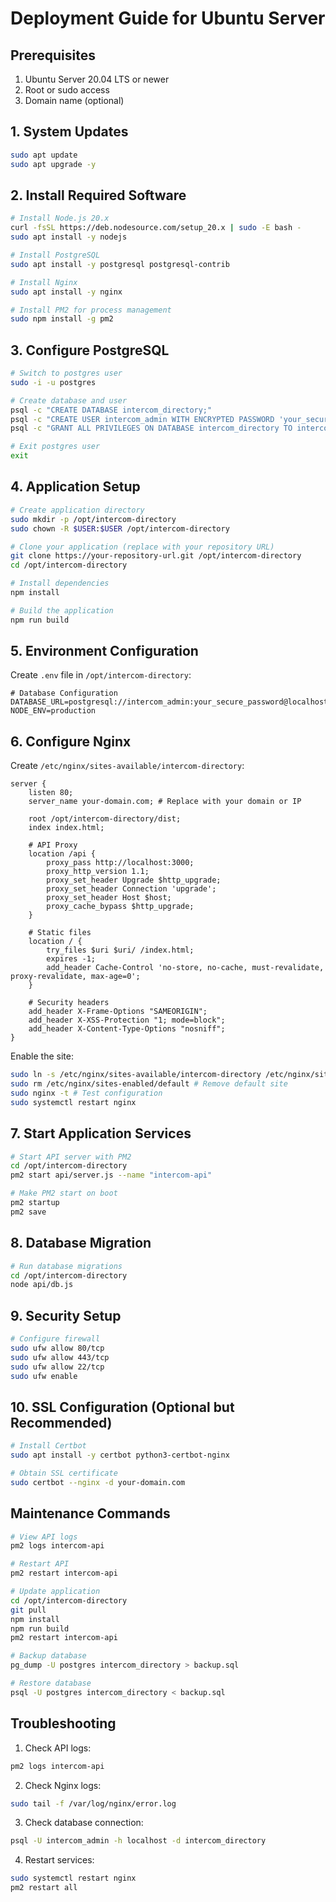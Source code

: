 # Deployment Guide for Ubuntu Server

## Prerequisites

1. Ubuntu Server 20.04 LTS or newer
2. Root or sudo access
3. Domain name (optional)

## 1. System Updates

```bash
sudo apt update
sudo apt upgrade -y
```

## 2. Install Required Software

```bash
# Install Node.js 20.x
curl -fsSL https://deb.nodesource.com/setup_20.x | sudo -E bash -
sudo apt install -y nodejs

# Install PostgreSQL
sudo apt install -y postgresql postgresql-contrib

# Install Nginx
sudo apt install -y nginx

# Install PM2 for process management
sudo npm install -g pm2
```

## 3. Configure PostgreSQL

```bash
# Switch to postgres user
sudo -i -u postgres

# Create database and user
psql -c "CREATE DATABASE intercom_directory;"
psql -c "CREATE USER intercom_admin WITH ENCRYPTED PASSWORD 'your_secure_password';"
psql -c "GRANT ALL PRIVILEGES ON DATABASE intercom_directory TO intercom_admin;"

# Exit postgres user
exit
```

## 4. Application Setup

```bash
# Create application directory
sudo mkdir -p /opt/intercom-directory
sudo chown -R $USER:$USER /opt/intercom-directory

# Clone your application (replace with your repository URL)
git clone https://your-repository-url.git /opt/intercom-directory
cd /opt/intercom-directory

# Install dependencies
npm install

# Build the application
npm run build
```

## 5. Environment Configuration

Create `.env` file in `/opt/intercom-directory`:

```env
# Database Configuration
DATABASE_URL=postgresql://intercom_admin:your_secure_password@localhost:5432/intercom_directory
NODE_ENV=production
```

## 6. Configure Nginx

Create `/etc/nginx/sites-available/intercom-directory`:

```nginx
server {
    listen 80;
    server_name your-domain.com; # Replace with your domain or IP

    root /opt/intercom-directory/dist;
    index index.html;

    # API Proxy
    location /api {
        proxy_pass http://localhost:3000;
        proxy_http_version 1.1;
        proxy_set_header Upgrade $http_upgrade;
        proxy_set_header Connection 'upgrade';
        proxy_set_header Host $host;
        proxy_cache_bypass $http_upgrade;
    }

    # Static files
    location / {
        try_files $uri $uri/ /index.html;
        expires -1;
        add_header Cache-Control 'no-store, no-cache, must-revalidate, proxy-revalidate, max-age=0';
    }

    # Security headers
    add_header X-Frame-Options "SAMEORIGIN";
    add_header X-XSS-Protection "1; mode=block";
    add_header X-Content-Type-Options "nosniff";
}
```

Enable the site:
```bash
sudo ln -s /etc/nginx/sites-available/intercom-directory /etc/nginx/sites-enabled/
sudo rm /etc/nginx/sites-enabled/default # Remove default site
sudo nginx -t # Test configuration
sudo systemctl restart nginx
```

## 7. Start Application Services

```bash
# Start API server with PM2
cd /opt/intercom-directory
pm2 start api/server.js --name "intercom-api"

# Make PM2 start on boot
pm2 startup
pm2 save
```

## 8. Database Migration

```bash
# Run database migrations
cd /opt/intercom-directory
node api/db.js
```

## 9. Security Setup

```bash
# Configure firewall
sudo ufw allow 80/tcp
sudo ufw allow 443/tcp
sudo ufw allow 22/tcp
sudo ufw enable
```

## 10. SSL Configuration (Optional but Recommended)

```bash
# Install Certbot
sudo apt install -y certbot python3-certbot-nginx

# Obtain SSL certificate
sudo certbot --nginx -d your-domain.com
```

## Maintenance Commands

```bash
# View API logs
pm2 logs intercom-api

# Restart API
pm2 restart intercom-api

# Update application
cd /opt/intercom-directory
git pull
npm install
npm run build
pm2 restart intercom-api

# Backup database
pg_dump -U postgres intercom_directory > backup.sql

# Restore database
psql -U postgres intercom_directory < backup.sql
```

## Troubleshooting

1. Check API logs:
```bash
pm2 logs intercom-api
```

2. Check Nginx logs:
```bash
sudo tail -f /var/log/nginx/error.log
```

3. Check database connection:
```bash
psql -U intercom_admin -h localhost -d intercom_directory
```

4. Restart services:
```bash
sudo systemctl restart nginx
pm2 restart all
```